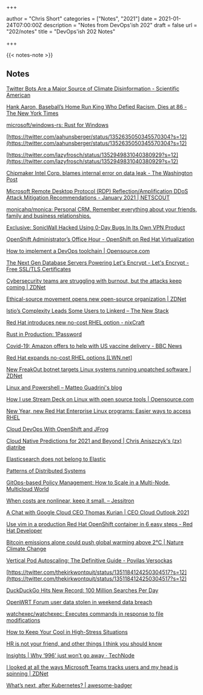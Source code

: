 +++

author = "Chris Short"
categories = ["Notes", "2021"]
date = 2021-01-24T07:00:00Z
description = "Notes from DevOps'ish 202"
draft = false
url = "202/notes"
title = "DevOps'ish 202 Notes"

+++

{{< notes-note >}}

## Notes

[Twitter Bots Are a Major Source of Climate Disinformation - Scientific American](https://www.scientificamerican.com/article/twitter-bots-are-a-major-source-of-climate-disinformation/)

[Hank Aaron, Baseball’s Home Run King Who Defied Racism, Dies at 86 - The New York Times](https://www.nytimes.com/2021/01/22/sports/baseball/hank-aaron-dead.html)

[microsoft/windows-rs: Rust for Windows](https://github.com/microsoft/windows-rs?utm_campaign=explore-email&utm_medium=email&utm_source=newsletter&utm_term=daily)

[https://twitter.com/aahunsberger/status/1352635050345570304?s=12](https://twitter.com/aahunsberger/status/1352635050345570304?s=12)

[https://twitter.com/lazyfrosch/status/1352949831040380929?s=12](https://twitter.com/lazyfrosch/status/1352949831040380929?s=12)

[Chipmaker Intel Corp. blames internal error on data leak - The Washington Post](https://www.washingtonpost.com/business/technology/chipmaker-intel-corp-probes-reported-website-hack/2021/01/22/9af62e94-5ce9-11eb-a849-6f9423a75ffd_story.html)

[Microsoft Remote Desktop Protocol (RDP) Reflection/Amplification DDoS Attack Mitigation Recommendations - January 2021 | NETSCOUT](https://www.netscout.com/blog/asert/microsoft-remote-desktop-protocol-rdp-reflectionamplification)

[monicahq/monica: Personal CRM. Remember everything about your friends, family and business relationships.](https://github.com/monicahq/monica)

[Exclusive: SonicWall Hacked Using 0-Day Bugs In Its Own VPN Product](https://thehackernews.com/2021/01/exclusive-sonicwall-hacked-using-0-day.html)

[OpenShift Administrator’s Office Hour - OpenShift on Red Hat Virtualization](https://www.openshift.com/blog/openshift-administrators-office-hour-live-stream-january-20th-2021)

[How to implement a DevOps toolchain | Opensource.com](https://opensource.com/article/21/1/devops-tool-chain)

[The Next Gen Database Servers Powering Let's Encrypt - Let's Encrypt - Free SSL/TLS Certificates](https://letsencrypt.org/2021/01/21/next-gen-database-servers.html)

[Cybersecurity teams are struggling with burnout, but the attacks keep coming | ZDNet](https://www.zdnet.com/article/cybersecurity-teams-are-struggling-with-burnout-but-the-attacks-keep-coming/)

[Ethical-source movement opens new open-source organization | ZDNet](https://www.zdnet.com/article/ethical-source-movement-opens-new-open-source-organization/)

[Istio’s Complexity Leads Some Users to Linkerd – The New Stack](https://thenewstack.io/istios-complexity-leads-some-users-to-linkerd/)

[Red Hat introduces new no-cost RHEL option - nixCraft](https://www.cyberciti.biz/linux-news/red-hat-introduces-new-no-cost-rhel-option/)

[Rust in Production: 1Password](https://serokell.io/blog/rust-in-production-1password)

[Covid-19: Amazon offers to help with US vaccine delivery - BBC News](https://www.bbc.com/news/technology-55749963)

[Red Hat expands no-cost RHEL options [LWN.net]](https://lwn.net/Articles/843213/rss)

[New FreakOut botnet targets Linux systems running unpatched software | ZDNet](https://www.zdnet.com/article/new-freakout-botnet-targets-linux-systems-running-unpatched-software/)

[Linux and Powershell – Matteo Guadrini's blog](https://matteoguadrini.github.io/posts/linux-and-powershell/)

[How I use Stream Deck on Linux with open source tools | Opensource.com](https://opensource.com/article/20/12/stream-deck)

[New Year, new Red Hat Enterprise Linux programs: Easier ways to access RHEL](https://www.redhat.com/en/blog/new-year-new-red-hat-enterprise-linux-programs-easier-ways-access-rhel)

[Cloud DevOps With OpenShift and JFrog](https://www.openshift.com/blog/cloud-devops-with-openshift-and-jfrog)

[Cloud Native Predictions for 2021 and Beyond | Chris Aniszczyk's (zx) diatribe](https://www.aniszczyk.org/2021/01/19/cloud-native-predictions-for-2021-and-beyond/)

[Elasticsearch does not belong to Elastic](https://drewdevault.com/2021/01/19/Elasticsearch-does-not-belong-to-Elastic.html)

[Patterns of Distributed Systems](https://martinfowler.com/articles/patterns-of-distributed-systems/index.html)

[GitOps-based Policy Management: How to Scale in a Multi-Node, Multicloud World](https://www.weave.works/blog/gitops-based-policy-management-multicloud)

[When costs are nonlinear, keep it small. – Jessitron](https://jessitron.com/2021/01/18/when-costs-are-nonlinear-keep-it-small/)

[A Chat with Google Cloud CEO Thomas Kurian | CEO Cloud Outlook 2021](https://cloudwars.co/podcast/a-chat-with-google-cloud-ceo-thomas-kurian-ceo-cloud-outlook-2021/)

[Use vim in a production Red Hat OpenShift container in 6 easy steps - Red Hat Developer](https://developers.redhat.com/blog/2021/01/19/use-vim-in-a-production-red-hat-openshift-container-in-6-easy-steps/)

[Bitcoin emissions alone could push global warming above 2°C | Nature Climate Change](https://www.nature.com/articles/s41558-018-0321-8)

[Vertical Pod Autoscaling: The Definitive Guide - Povilas Versockas](https://povilasv.me/vertical-pod-autoscaling-the-definitive-guide/)

[https://twitter.com/thekirkwontquit/status/1351184124250304517?s=12](https://twitter.com/thekirkwontquit/status/1351184124250304517?s=12)

[DuckDuckGo Hits New Record: 100 Million Searches Per Day](https://www.searchenginejournal.com/duckduckgo-hits-new-record-100-million-searches-per-day/392736/)

[OpenWRT Forum user data stolen in weekend data breach](https://www.bleepingcomputer.com/news/security/openwrt-forum-user-data-stolen-in-weekend-data-breach/)

[watchexec/watchexec: Executes commands in response to file modifications](https://github.com/watchexec/watchexec)

[How to Keep Your Cool in High-Stress Situations](https://hbr.org/2021/01/how-to-keep-your-cool-in-high-stress-situations)

[HR is not your friend, and other things I think you should know](https://rachelbythebay.com/w/2021/01/17/woe/)

[Insights | Why ‘996’ just won’t go away · TechNode](https://technode.com/2021/01/18/insights-why-996-just-wont-go-away/)

[I looked at all the ways Microsoft Teams tracks users and my head is spinning | ZDNet](https://www.zdnet.com/article/i-looked-at-all-the-ways-microsoft-teams-tracks-users-and-my-head-is-spinning/)

[What’s next, after Kubernetes? | awesome-badger](https://awesome.red-badger.com/stuartharris/wasmcloud/)
